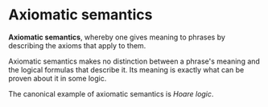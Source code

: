 # Axiomatic semantics

**Axiomatic semantics**, whereby one gives meaning to phrases by describing the axioms that apply to them.

Axiomatic semantics makes no distinction between a phrase's meaning and the logical formulas that describe it. Its meaning is exactly what can be proven about it in some logic.

The canonical example of axiomatic semantics is *Hoare logic*.
